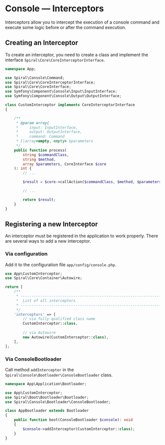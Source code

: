 # Console — Interceptors

Interceptors allow you to intercept the execution of a console command and execute some logic before or after the
command execution.

## Creating an Interceptor

To create an interceptor, you need to create a class and implement the interface `Spiral\Core\CoreInterceptorInterface`.

```php
namespace App;

use Spiral\Console\Command;
use Spiral\Core\CoreInterceptorInterface;
use Spiral\Core\CoreInterface;
use Symfony\Component\Console\Input\InputInterface;
use Symfony\Component\Console\Output\OutputInterface;

class CustomInterceptor implements CoreInterceptorInterface
{

    /**
     * @param array{
     *     input: InputInterface, 
     *     output: OutputInterface, 
     *     command: Command
     * }|array<empty, empty> $parameters
     */
    public function process(
        string $commandClass, 
        string $method, 
        array $parameters, CoreInterface $core
    ): int {
        // ...

        $result = $core->callAction($commandClass, $method, $parameters);

        // ...

        return $result;
    }
}
```

## Registering a new Interceptor

An interceptor must be registered in the application to work properly. There are several ways to add a new interceptor.

### Via configuration

Add it to the configuration file `app/config/console.php`.

```php
use App\CustomInterceptor;
use Spiral\Core\Container\Autowire;

return [    
    /**
     * -------------------------------------------------------------------------
     *  List of all interceptors
     * -------------------------------------------------------------------------
     */
    'interceptors' => [
        // via fully qualified class name
        CustomInterceptor::class,
        
        // via Autowire
        new Autowire(CustomInterceptor::class),
    ],
];
```

### Via ConsoleBootloader

Call method `addInterceptor` in the `Spiral\Console\Bootloader\ConsoleBootloader` class.

```php
namespace App\Application\Bootloader;

use App\CustomInterceptor;
use Spiral\Boot\Bootloader\Bootloader;
use Spiral\Console\Bootloader\ConsoleBootloader;

class AppBootloader extends Bootloader
{
    public function boot(ConsoleBootloader $console): void
    {
        $console->addInterceptor(CustomInterceptor::class);
    }
}
```
